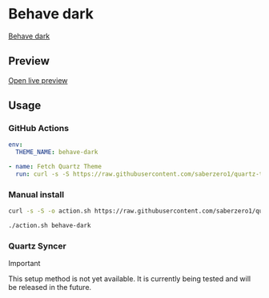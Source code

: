 # Behave dark

[Behave dark](https://gitlab.com/chrismettal)

## Preview

[Open live preview](https://quartz-themes.github.io/behave-dark/)

## Usage

### GitHub Actions

```yaml
env:
  THEME_NAME: behave-dark
```

```yaml
- name: Fetch Quartz Theme
  run: curl -s -S https://raw.githubusercontent.com/saberzero1/quartz-themes/master/action.sh | bash -s -- $THEME_NAME
```

### Manual install

```bash
curl -s -S -o action.sh https://raw.githubusercontent.com/saberzero1/quartz-themes/master/action.sh

./action.sh behave-dark
```

### Quartz Syncer

> [!IMPORTANT]
> This setup method is not yet available. It is currently being tested and will be released in the future.
